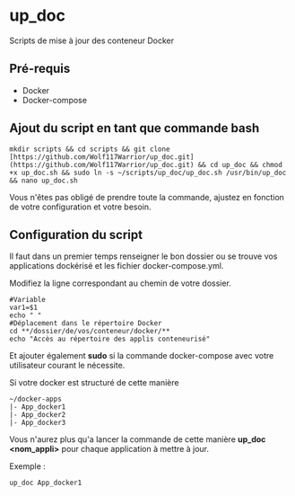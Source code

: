 # up_doc
Scripts de mise à jour des conteneur Docker

## Pré-requis

 - Docker 
 - Docker-compose


## Ajout du script en tant que commande bash

    mkdir scripts && cd scripts && git clone [https://github.com/Wolf117Warrior/up_doc.git](https://github.com/Wolf117Warrior/up_doc.git) && cd up_doc && chmod +x up_doc.sh && sudo ln -s ~/scripts/up_doc/up_doc.sh /usr/bin/up_doc && nano up_doc.sh

Vous n'êtes pas obligé de prendre toute la commande, ajustez en fonction de votre configuration et votre besoin.

## Configuration du script

Il faut dans un premier temps renseigner le bon dossier ou se trouve vos applications dockérisé et les fichier docker-compose.yml.

Modifiez la ligne correspondant au chemin de votre dossier.

    #Variable
    var1=$1
    echo " "
    #Déplacement dans le répertoire Docker
    cd **/dossier/de/vos/conteneur/docker/**
    echo "Accès au répertoire des applis conteneurisé"

Et ajouter également **sudo** si la commande docker-compose avec votre utilisateur courant le nécessite.

Si votre docker est structuré de cette manière

    ~/docker-apps
    |- App_docker1
    |- App_docker2
    |- App_docker3
Vous n'aurez plus qu'a lancer la commande de cette manière **up_doc <nom_appli>** pour chaque application à mettre à jour.

Exemple :

    up_doc App_docker1
